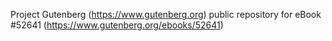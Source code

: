 Project Gutenberg (https://www.gutenberg.org) public repository for
eBook #52641 (https://www.gutenberg.org/ebooks/52641)
